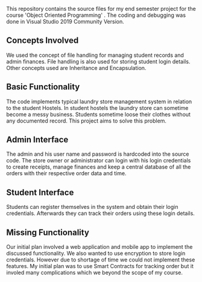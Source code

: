 This repository contains the source files for my end semester project for the course 'Object Oriented Programming' . 
The coding and debugging was done in Visual Studio 2019 Community Version. 
## Concepts Involved
We used the concept of file handling for managing student records and admin finances. File handling is also used
for storing student login details. Other concepts used are Inheritance and Encapsulation. 
## Basic Functionality
The code implements typical laundry store management system in relation to the student Hostels. In student hostels
the laundry store can sometime become a messy business. Students sometime loose their clothes without any documented
record. This project aims to solve this problem.
## Admin Interface
The admin and his user name and password is hardcoded into the source code. The store owner or administrator can
login with his login credentials to create receipts, manage finances and keep a central database of all the orders
with their respective order data and time. 
## Student Interface
Students can register themselves in the system and obtain their login credentials. Afterwards they can track
their orders using these login details.
## Missing Functionality
Our initial plan involved a web application and mobile app to implement the discussed functionality. We also 
wanted to use encryption to store login credentials. However due to shortage of time we could not implement
these features. 
My initial plan was to use Smart Contracts for tracking order but it involed many complications which we beyond
the scope of my course. 
